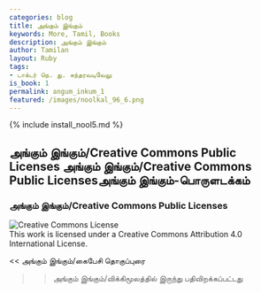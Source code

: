 ```yaml
---
categories: blog
title: அங்கும் இங்கும்
keywords: More, Tamil, Books
description: அங்கும் இங்கும்
author: Tamilan
layout: Ruby
tags:
- டாக்டர் நெ. து. சுந்தரவடிவேலு
is_book: 1
permalink: angum_inkum_1
featured: /images/noolkal_96_6.png
---
```

{% include install_nool5.md %}

## அங்கும் இங்கும்/Creative Commons Public Licenses அங்கும் இங்கும்/Creative Commons Public Licensesஅங்கும் இங்கும்-பொருளடக்கம்

### அங்கும் இங்கும்/Creative Commons Public Licenses

![Creative Commons License](https://i.creativecommons.org/l/by/4.0/88x31.png)  
This work is licensed under a Creative Commons Attribution 4.0 International License.

<< அங்கும் இங்கும்/கைபேசி தொகுப்புரை  
  
>> அங்கும் இங்கும்/விக்கிமூலத்தில் இருந்து பதிவிறக்கப்பட்டது  


